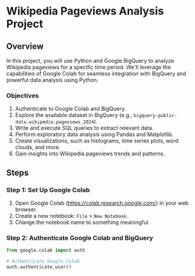 # Wikipedia Pageviews Analysis Project

## Overview

In this project, you will use Python and Google BigQuery to analyze Wikipedia pageviews for a specific time period. We'll leverage the capabilities of Google Colab for seamless integration with BigQuery and powerful data analysis using Python.

### Objectives

1. Authenticate to Google Colab and BigQuery.
2. Explore the available dataset in BigQuery (e.g., `bigquery-public-data.wikipedia.pageviews_2024`).
3. Write and execute SQL queries to extract relevant data.
4. Perform exploratory data analysis using Pandas and Matplotlib.
5. Create visualizations, such as histograms, time series plots, word clouds, and more.
6. Gain insights into Wikipedia pageviews trends and patterns.

## Steps

### Step 1: Set Up Google Colab

1. Open Google Colab (https://colab.research.google.com/) in your web browser.
2. Create a new notebook: `File` > `New Notebook`.
3. Change the notebook name to something meaningful.

### Step 2: Authenticate Google Colab and BigQuery

```python
from google.colab import auth

# Authenticate Google Colab
auth.authenticate_user()
